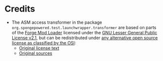# Credits

- The ASM access transformer in the package `org.spongepowered.test.launchwrapper.transformer` are based on parts of the
[Forge Mod Loader](https://github.com/MinecraftForge/FML) licensed under the
[GNU Lesser General Public License v2.1](http://www.gnu.org/licenses/lgpl-2.1.html), but can be redistributed under [any alternative open source 
license as classified by the OSI](http://opensource.org/licenses):
  - [Original license text](https://github.com/MinecraftForge/FML/blob/1112c455b9758c38eab385f48578bad17c0180f9/LICENSE-fml.txt#L24-L34)
  - [Original sources](https://github.com/MinecraftForge/FML/tree/1112c455b9758c38eab385f48578bad17c0180f9/src/main/java/cpw/mods/fml/common/asm/transformers)
